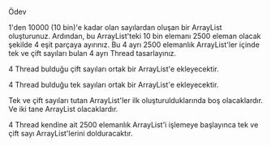 Ödev


1'den 10000 (10 bin)'e kadar olan sayılardan oluşan bir ArrayList oluşturunuz. Ardından, bu ArrayList'teki 10 bin elemanı 2500 eleman olacak şekilde 4 eşit parçaya ayırınız. Bu 4 ayrı 2500 elemanlık ArrayList'ler içinde tek ve çift sayıları bulan 4 ayrı Thread tasarlayınız.



4 Thread bulduğu çift sayıları ortak bir ArrayList'e ekleyecektir.


4 Thread bulduğu tek sayıları ortak bir ArrayList'e ekleyecektir.


Tek ve çift sayıları tutan ArrayList'ler ilk oluşturulduklarında boş olacaklardır. Ve iki tane ArrayList olacaklardır.


4 Thread kendine ait 2500 elemanlık ArrayList'i işlemeye başlayınca tek ve çift sayı ArrayList'lerini dolduracaktır.
